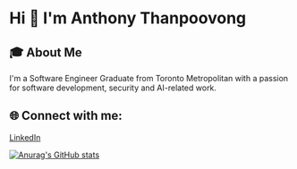 # **Hi 👋 I'm Anthony Thanpoovong**

## 🎓 About Me

I'm a Software Engineer Graduate from Toronto Metropolitan with a passion for software development, security and AI-related work.

## 🌐 Connect with me:

[LinkedIn](https://www.linkedin.com/in/anthony-thanpoovong/)


[![Anurag's GitHub stats](https://github-readme-stats.vercel.app/api?username=anthonythanpoovong&show_icons=true&theme=radical)](https://github.com/anuraghazra/github-readme-stats)
